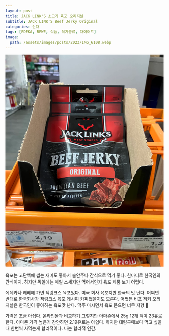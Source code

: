 ```yaml
---
layout: post
title: JACK LINK'S 소고기 육포 오리지날
subtitle: JACK LINK'S Beef Jerky Original
categories: 산다
tags: [EDEKA, REWE, 식품, 육가공류, 다이어트]
image:
  path: /assets/images/posts/2023/IMG_6108.webp
---
```


![jack links beef jerky original](/assets/images/posts/2023/IMG_6108.webp)

육포는 고단백에 씹는 재미도 좋아서 술안주나 간식으로 먹기 좋다. 한마디로 한국인의 간식이지. 하지만 독일에는 매일 소세지만 먹어서인지 육포 제품 보기 어렵다. 

에데카나 레베에 가면 잭링크스 육포있다. 미국 회사 육포지만 한국의 맛 난다. 어쩌면 반대로 한국회사가 잭링크스 육포 레시피 카피했을지도 모른다. 어쨋든 비프 저키 오리지날은 한국인이 좋아하는 육포맛 난다. 맥주 마시면서 육포 뜯으면 너무 저항 🥰

가격은 조금 아쉽다. 온라인몰과 비교하기 그렇지만 아마존에서 25g 12개 팩이 23유로한다. 아마존 가격 높은거 감안하면 2.19유로는 아쉽다. 하지만 대량구매보다 먹고 싶을때 한번씩 사먹는게 합리적이다. 나는 합리적 인간.

